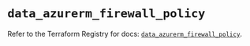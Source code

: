 # `data_azurerm_firewall_policy`

Refer to the Terraform Registry for docs: [`data_azurerm_firewall_policy`](https://registry.terraform.io/providers/hashicorp/azurerm/4.26.0/docs/data-sources/firewall_policy).
